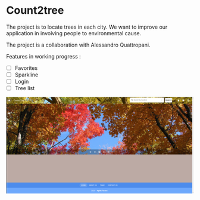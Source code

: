 # Count2tree

The project is to locate trees in each city. We want to improve our application in involving people to environmental cause. 

The project is a collaboration with Alessandro Quattropani.

Features in working progress :
- [ ] Favorites
- [ ] Sparkline
- [ ] Login
- [ ] Tree list

![screenshot](/front/src/assets/readme.png)
